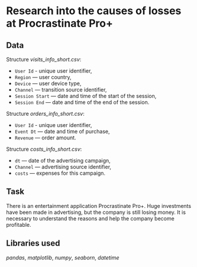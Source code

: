 # Research into the causes of losses at Procrastinate Pro+


## Data

Structure *visits_info_short.csv*:

- ``User Id`` - unique user identifier,
- ``Region`` — user country,
- ``Device`` — user device type,
- ``Channel`` — transition source identifier,
- ``Session Start`` — date and time of the start of the session,
- ``Session End`` — date and time of the end of the session.

Structure *orders_info_short.csv*:
- ``User Id`` - unique user identifier,
- ``Event Dt`` — date and time of purchase,
- ``Revenue`` — order amount.

Structure *costs_info_short.csv*:
- ``dt`` — date of the advertising campaign,
- ``Channel`` — advertising source identifier,
- ``costs`` — expenses for this campaign.

## Task

There is an entertainment application Procrastinate Pro+. Huge investments have been made in advertising, but the company is still losing money. It is necessary to understand the reasons and help the company become profitable.

## Libraries used
*pandas*, *matplotlib*, *numpy*, *seaborn*, *datetime*